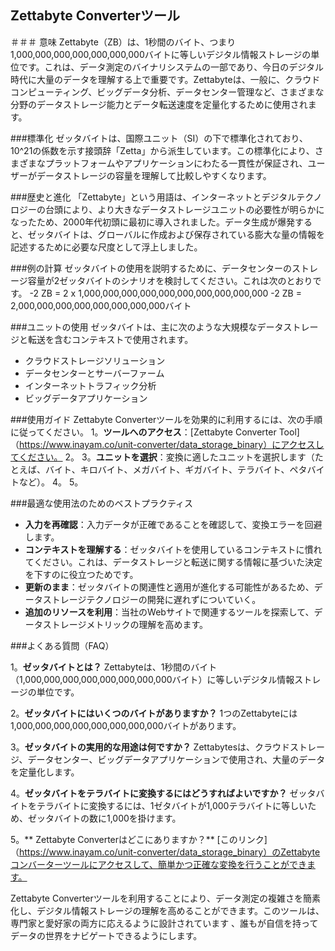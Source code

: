 ## Zettabyte Converterツール

＃＃＃ 意味
Zettabyte（ZB）は、1秒間のバイト、つまり1,000,000,000,000,000,000,000バイトに等しいデジタル情報ストレージの単位です。これは、データ測定のバイナリシステムの一部であり、今日のデジタル時代に大量のデータを理解する上で重要です。Zettabyteは、一般に、クラウドコンピューティング、ビッグデータ分析、データセンター管理など、さまざまな分野のデータストレージ能力とデータ転送速度を定量化するために使用されます。

###標準化
ゼッタバイトは、国際ユニット（SI）の下で標準化されており、10^21の係数を示す接頭辞「Zetta」から派生しています。この標準化により、さまざまなプラットフォームやアプリケーションにわたる一貫性が保証され、ユーザーがデータストレージの容量を理解して比較しやすくなります。

###歴史と進化
「Zettabyte」という用語は、インターネットとデジタルテクノロジーの台頭により、より大きなデータストレージユニットの必要性が明らかになったため、2000年代初頭に最初に導入されました。データ生成が爆発すると、ゼッタバイトは、グローバルに作成および保存されている膨大な量の情報を記述するために必要な尺度として浮上しました。

###例の計算
ゼッタバイトの使用を説明するために、データセンターのストレージ容量が2ゼッタバイトのシナリオを検討してください。これは次のとおりです。
-2 ZB = 2 x 1,000,000,000,000,000,000,000,000,000,000
-2 ZB = 2,000,000,000,000,000,000,000,000バイト

###ユニットの使用
ゼッタバイトは、主に次のような大規模なデータストレージと転送を含むコンテキストで使用されます。
- クラウドストレージソリューション
- データセンターとサーバーファーム
- インターネットトラフィック分析
- ビッグデータアプリケーション

###使用ガイド
Zettabyte Converterツールを効果的に利用するには、次の手順に従ってください。
1。**ツールへのアクセス**：[Zettabyte Converter Tool]（https://www.inayam.co/unit-converter/data_storage_binary）にアクセスしてください。
2。
3。**ユニットを選択**：変換に適したユニットを選択します（たとえば、バイト、キロバイト、メガバイト、ギガバイト、テラバイト、ペタバイトなど）。
4。
5。

###最適な使用法のためのベストプラクティス
-  **入力を再確認**：入力データが正確であることを確認して、変換エラーを回避します。
-  **コンテキストを理解する**：ゼッタバイトを使用しているコンテキストに慣れてください。これは、データストレージと転送に関する情報に基づいた決定を下すのに役立つためです。
-  **更新のまま**：ゼッタバイトの関連性と適用が進化する可能性があるため、データストレージテクノロジーの開発に遅れずについていく。
-  **追加のリソースを利用**：当社のWebサイトで関連するツールを探索して、データストレージメトリックの理解を高めます。

###よくある質問（FAQ）

1。**ゼッタバイトとは？**
Zettabyteは、1秒間のバイト（1,000,000,000,000,000,000,000,000バイト）に等しいデジタル情報ストレージの単位です。

2。**ゼッタバイトにはいくつのバイトがありますか？**
1つのZettabyteには1,000,000,000,000,000,000,000,000バイトがあります。

3。**ゼッタバイトの実用的な用途は何ですか？**
Zettabytesは、クラウドストレージ、データセンター、ビッグデータアプリケーションで使用され、大量のデータを定量化します。

4。**ゼッタバイトをテラバイトに変換するにはどうすればよいですか？**
ゼッタバイトをテラバイトに変換するには、1ゼタバイトが1,000テラバイトに等しいため、ゼッタバイトの数に1,000を掛けます。

5。** Zettabyte Converterはどこにありますか？**
[このリンク]（https://www.inayam.co/unit-converter/data_storage_binary）のZettabyteコンバーターツールにアクセスして、簡単かつ正確な変換を行うことができます。

Zettabyte Converterツールを利用することにより、データ測定の複雑さを簡素化し、デジタル情報ストレージの理解を高めることができます。このツールは、専門家と愛好家の両方に応えるように設計されています 、誰もが自信を持ってデータの世界をナビゲートできるようにします。